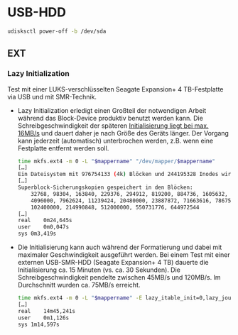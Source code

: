 # USB-HDD

```bash
udisksctl power-off -b /dev/sda
```

## EXT

### Lazy Initialization

Test mit einer LUKS-verschlüsselten Seagate Expansion+ 4 TB-Festplatte via USB
und mit SMR-Technik.

-	Lazy Initialization erledigt einen Großteil der notwendigen Arbeit während das Block-Device produktiv benutzt werden kann.
	Die Schreibgeschwindigkeit der späteren
	[Initialisierung liegt bei max. 16MB/s](https://www.thomas-krenn.com/en/wiki/Ext4_Filesystem#Lazy_Initialization)
	und dauert daher je nach Größe des Geräts länger.
	Der Vorgang kann jederzeit (automatisch) unterbrochen werden,
	z.B. wenn eine Festplatte entfernt werden soll.

	```bash
	time mkfs.ext4 -m 0 -L "$mappername" "/dev/mapper/$mappername"
	[…]
	Ein Dateisystem mit 976754133 (4k) Blöcken und 244195328 Inodes wird erzeugt.
	[…]
	Superblock-Sicherungskopien gespeichert in den Blöcken: 
		32768, 98304, 163840, 229376, 294912, 819200, 884736, 1605632, 2654208, 
		4096000, 7962624, 11239424, 20480000, 23887872, 71663616, 78675968, 
		102400000, 214990848, 512000000, 550731776, 644972544
	[…]
	real	0m24,645s
	user	0m0,047s
	sys	0m3,419s
	```

-	Die Initialisierung kann auch während der Formatierung
	und dabei mit maximaler Geschwindigkeit ausgeführt werden.
	Bei einem Test mit einer externen USB-SMR-HDD (Seagate Expansion+ 4 TB)
	dauerte die Initialisierung ca. 15 Minuten (vs. ca. 30 Sekunden).
	Die Schreibgeschwindigkeit pendelte zwischen 45MB/s und 120MB/s.
	Im Durchschnitt wurden ca. 75MB/s erreicht.

	```bash
	time mkfs.ext4 -m 0 -L "$mappername" -E lazy_itable_init=0,lazy_journal_init=0 "/dev/mapper/$mappername"
	[…]
	real	14m45,241s
	user	0m1,126s
	sys	1m14,597s
	```
